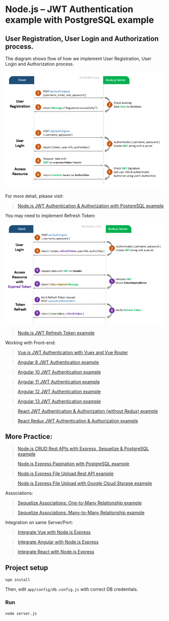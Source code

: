 # Node.js – JWT Authentication example with PostgreSQL example

## User Registration, User Login and Authorization process.
The diagram shows flow of how we implement User Registration, User Login and Authorization process.

![jwt-token-authentication-node-js-example-flow](jwt-token-authentication-node-js-example-flow.png)

For more detail, please visit:
> [Node.js JWT Authentication & Authorization with PostgreSQL example](https://www.tlalli.com/node-js-jwt-authentication-postgresql/)

You may need to implement Refresh Token:

![jwt-refresh-token-node-js-example-flow](jwt-refresh-token-node-js-example-flow.png)

> [Node.js JWT Refresh Token example](https://www.tlalli.com/jwt-refresh-token-node-js/)

Working with Front-end:
> [Vue.js JWT Authentication with Vuex and Vue Router](https://www.tlalli.com/jwt-vue-vuex-authentication/)

> [Angular 8 JWT Authentication example](https://www.tlalli.com/angular-jwt-authentication/)

> [Angular 10 JWT Authentication example](https://www.tlalli.com/angular-10-jwt-auth/)

> [Angular 11 JWT Authentication example](https://www.tlalli.com/angular-11-jwt-auth/)

> [Angular 12 JWT Authentication example](https://www.tlalli.com/angular-12-jwt-auth/)

> [Angular 13 JWT Authentication example](https://www.tlalli.com/angular-13-jwt-auth/)

> [React JWT Authentication & Authorization (without Redux) example](https://www.tlalli.com/react-jwt-auth/)

> [React Redux JWT Authentication & Authorization example](https://www.tlalli.com/react-redux-jwt-auth/)

## More Practice:
> [Node.js CRUD Rest APIs with Express, Sequelize & PostgreSQL example](https://www.tlalli.com/node-express-sequelize-postgresql/)

> [Node.js Express Pagination with PostgreSQL example](https://www.tlalli.com/node-js-pagination-postgresql/)

> [Node.js Express File Upload Rest API example](https://www.tlalli.com/node-js-express-file-upload/)

> [Node.js Express File Upload with Google Cloud Storage example](https://www.tlalli.com/google-cloud-storage-nodejs-upload-file/)

Associations:
> [Sequelize Associations: One-to-Many Relationship example](https://www.tlalli.com/sequelize-associate-one-to-many/)

> [Sequelize Associations: Many-to-Many Relationship example](https://www.tlalli.com/sequelize-associate-many-to-many/)

Integration on same Server/Port:
> [Integrate Vue with Node.js Express](https://www.tlalli.com/serve-vue-app-express/)

> [Integrate Angular with Node.js Express](https://www.tlalli.com/integrate-angular-12-node-js/)

> [Integrate React with Node.js Express](https://www.tlalli.com/integrate-react-express-same-server-port/)

## Project setup
```
npm install
```

Then, edit `app/config/db.config.js` with correct DB credentials.

### Run
```
node server.js
```
